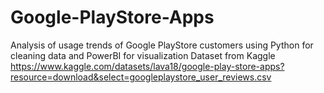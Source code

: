 # Google-PlayStore-Apps
Analysis of usage trends of Google PlayStore customers using Python for cleaning data and PowerBI for visualization
Dataset from Kaggle https://www.kaggle.com/datasets/lava18/google-play-store-apps?resource=download&select=googleplaystore_user_reviews.csv
